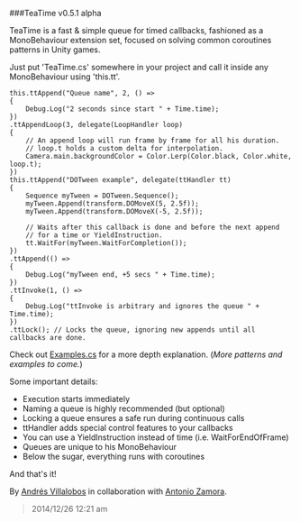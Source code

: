 ###TeaTime v0.5.1 alpha

TeaTime is a fast & simple queue for timed callbacks, fashioned as a
MonoBehaviour extension set, focused on solving common coroutines patterns in
Unity games.

Just put 'TeaTime.cs' somewhere in your project and call it inside any
MonoBehaviour using 'this.tt'.


	this.ttAppend("Queue name", 2, () =>
	{
		Debug.Log("2 seconds since start " + Time.time);
	})
	.ttAppendLoop(3, delegate(LoopHandler loop)
	{
		// An append loop will run frame by frame for all his duration.
		// loop.t holds a custom delta for interpolation.
		Camera.main.backgroundColor = Color.Lerp(Color.black, Color.white, loop.t);
	})
	this.ttAppend("DOTween example", delegate(ttHandler tt)
	{
		Sequence myTween = DOTween.Sequence();
		myTween.Append(transform.DOMoveX(5, 2.5f));
		myTween.Append(transform.DOMoveX(-5, 2.5f));

		// Waits after this callback is done and before the next append
		// for a time or YieldInstruction.
		tt.WaitFor(myTween.WaitForCompletion());
	})
	.ttAppend(() =>
	{
		Debug.Log("myTween end, +5 secs " + Time.time);
	})
	.ttInvoke(1, () =>
	{
		Debug.Log("ttInvoke is arbitrary and ignores the queue " + Time.time);
	})
	.ttLock(); // Locks the queue, ignoring new appends until all callbacks are done.


Check out
[Examples.cs](http://github.com/alvivar/TeaTime/blob/master/Examples.cs) for a
more depth explanation. (*More patterns and examples to come.*)

Some important details:
- Execution starts immediately
- Naming a queue is highly recommended (but optional)
- Locking a queue ensures a safe run during continuous calls
- ttHandler adds special control features to your callbacks
- You can use a YieldInstruction instead of time (i.e. WaitForEndOfFrame)
- Queues are unique to his MonoBehaviour
- Below the sugar, everything runs with coroutines

And that's it!

By [Andrés Villalobos](http://twitter.com/matnesis) in collaboration with
[Antonio Zamora](http://twitter.com/tzamora).

> 2014/12/26 12:21 am
